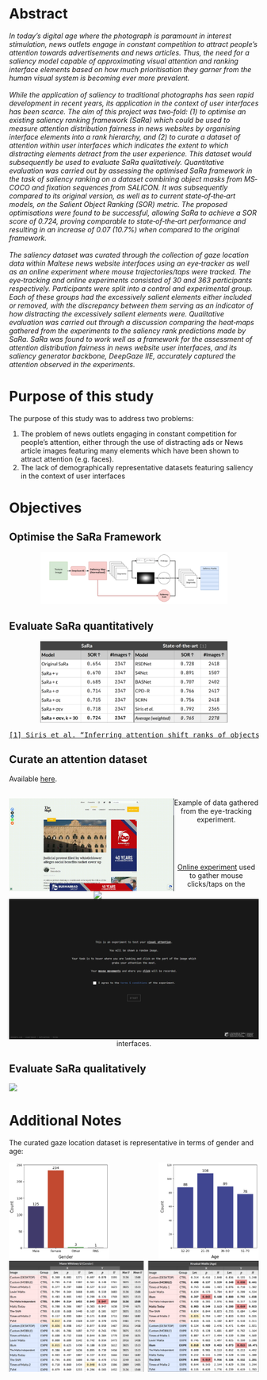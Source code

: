 <h1>Abstract</h1>
<i>
In today’s digital age where the photograph is paramount in interest stimulation, news
outlets engage in constant competition to attract people’s attention towards
advertisements and news articles. Thus, the need for a saliency model capable of
approximating visual attention and ranking interface elements based on how much
prioritisation they garner from the human visual system is becoming ever more
prevalent.
<br>
<br>
While the application of saliency to traditional photographs has seen rapid
development in recent years, its application in the context of user interfaces has been
scarce. The aim of this project was two‐fold: (1) to optimise an existing saliency
ranking framework (SaRa) which could be used to measure attention distribution
fairness in news websites by organising interface elements into a rank hierarchy, and
(2) to curate a dataset of attention within user interfaces which indicates the extent to
which distracting elements detract from the user experience. This dataset would
subsequently be used to evaluate SaRa qualitatively.
Quantitative evaluation was carried out by assessing the optimised SaRa
framework in the task of saliency ranking on a dataset combining object masks from
MS‐COCO and fixation sequences from SALICON. It was subsequently compared to its
original version, as well as to current state‐of‐the‐art models, on the Salient Object
Ranking (SOR) metric. The proposed optimisations were found to be successful,
allowing SaRa to achieve a SOR score of 0.724, proving comparable to state‐of‐the‐art
performance and resulting in an increase of 0.07 (10.7%) when compared to the
original framework.
<br>
<br>
The saliency dataset was curated through the collection of gaze location data
within Maltese news website interfaces using an eye‐tracker as well as an online
experiment where mouse trajectories/taps were tracked. The eye‐tracking and online
experiments consisted of 30 and 363 participants respectively. Participants were split
into a control and experimental group. Each of these groups had the excessively salient
elements either included or removed, with the discrepancy between them serving as
an indicator of how distracting the excessively salient elements were.
Qualitative evaluation was carried out through a discussion comparing the
heat‐maps gathered from the experiments to the saliency rank predictions made by
SaRa. SaRa was found to work well as a framework for the assessment of attention
distribution fairness in news website user interfaces, and its saliency generator
backbone, DeepGaze IIE, accurately captured the attention observed in the
experiments.
</i>


<h1>Purpose of this study</h1>
The purpose of this study was to address two problems:
<ol>
  <li>The problem of news outlets engaging in constant competition for people’s attention, either through the use of distracting ads or News article images featuring many elements which have been shown to attract attention (e.g. faces).</li>
  <li>The lack of demographically representative datasets featuring saliency in the context of user interfaces</li>
</ol>


<h1>Objectives</h1>
<h2>Optimise the SaRa Framework</h2>
<p float="left" align="middle">
<img style="width: 75%" src="./assets/newsarafinaltransparent.png">
</p>

<h2>Evaluate SaRa quantitatively</h2>
<p float="left" align="middle">
<img style="width: 75%" src="./assets/SOR.png">
</p>

<pre><a href="https://openaccess.thecvf.com/content_CVPR_2020/html/Siris_Inferring_Attention_Shift_Ranks_of_Objects_for_Image_Saliency_CVPR_2020_paper.html">[1] Siris et al. “Inferring attention shift ranks of objects for image saliency,” in Proceedings of the IEEE/CVF conference on computer vision and pattern recognition, 2020</a></pre>

<h2>Curate an attention dataset</h2>
Available <a href="./gazedataset">here</a>.

<br>
<br>

<p float="left" align="middle">
  <img style="width: 66%; float:left" src="./assets/eyetracking.gif">
  <img style="width: 66%; float:right" src="./assets/eyeheatmap.gif">
  Example of data gathered from the eye-tracking experiment.
</p>

<br>
<br>

<p float="left" align="middle">
  <img style="; float:left" src="./assets/onliness 3.png">
  <br>
  <a href="https://mkenely.com/visualattention" target="_blank">Online experiment</a> used to gather mouse clicks/taps on the interfaces.
</p>

<h2>Evaluate SaRa qualitatively</h2>
<img src="./evaluation/Figures/Summaries/Times of Malta 2 Summary.png">


<h1>Additional Notes</h1>

The curated gaze location dataset is representative in terms of gender and age:
<p float="left" align="middle">
  <img style="width: 40%; float:left" src="./assets/Gender Distribution 2.png">
  <img style="width: 40%; float:right" src="./assets/Age Distribution.png">
</p>

<p float="left" align="middle">
  <img style="width: 100%; float:left" src="./assets/stattests.png">
</p>







